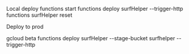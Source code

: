 Local deploy
functions start
functions deploy surfHelper --trigger-http
functions surfHelper reset

Deploy to prod

gcloud beta functions deploy surfHelper --stage-bucket surfhelper --trigger-http